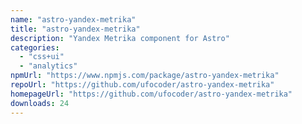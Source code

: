 ```yaml
---
name: "astro-yandex-metrika"
title: "astro-yandex-metrika"
description: "Yandex Metrika component for Astro"
categories:
  - "css+ui"
  - "analytics"
npmUrl: "https://www.npmjs.com/package/astro-yandex-metrika"
repoUrl: "https://github.com/ufocoder/astro-yandex-metrika"
homepageUrl: "https://github.com/ufocoder/astro-yandex-metrika"
downloads: 24
---
```


